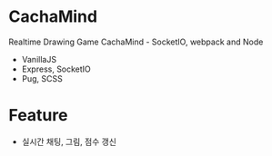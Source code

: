 # CachaMind

Realtime Drawing Game CachaMind - SocketIO, webpack and Node

- VanillaJS
- Express, SocketIO
- Pug, SCSS

# Feature

- 실시간 채팅, 그림, 점수 갱신
